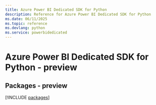 ```yaml
---
title: Azure Power BI Dedicated SDK for Python
description: Reference for Azure Power BI Dedicated SDK for Python
ms.date: 06/11/2025
ms.topic: reference
ms.devlang: python
ms.service: powerbidedicated
---
```

# Azure Power BI Dedicated SDK for Python - preview
## Packages - preview
[!INCLUDE [packages](power-bi-dedicated-index.md)]